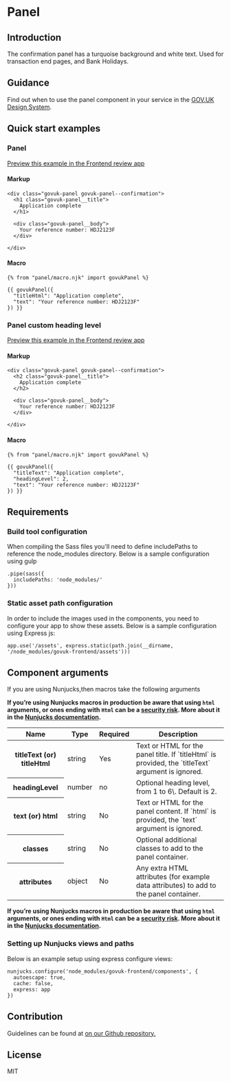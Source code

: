 # Panel

## Introduction

The confirmation panel has a turquoise background and white text. Used for transaction end pages, and Bank Holidays.

## Guidance

Find out when to use the panel component in your service in the [GOV.UK Design System](https://design-system.service.gov.uk/components/panel).

## Quick start examples

### Panel

[Preview this example in the Frontend review app](http://govuk-frontend-review.herokuapp.com/components/panel/preview)

#### Markup

    <div class="govuk-panel govuk-panel--confirmation">
      <h1 class="govuk-panel__title">
        Application complete
      </h1>

      <div class="govuk-panel__body">
        Your reference number: HDJ2123F
      </div>

    </div>

#### Macro

    {% from "panel/macro.njk" import govukPanel %}

    {{ govukPanel({
      "titleHtml": "Application complete",
      "text": "Your reference number: HDJ2123F"
    }) }}

### Panel custom heading level

[Preview this example in the Frontend review app](http://govuk-frontend-review.herokuapp.com/components/panel/custom-heading-level/preview)

#### Markup

    <div class="govuk-panel govuk-panel--confirmation">
      <h2 class="govuk-panel__title">
        Application complete
      </h2>

      <div class="govuk-panel__body">
        Your reference number: HDJ2123F
      </div>

    </div>

#### Macro

    {% from "panel/macro.njk" import govukPanel %}

    {{ govukPanel({
      "titleText": "Application complete",
      "headingLevel": 2,
      "text": "Your reference number: HDJ2123F"
    }) }}

## Requirements

### Build tool configuration

When compiling the Sass files you'll need to define includePaths to reference the node_modules directory. Below is a sample configuration using gulp

    .pipe(sass({
      includePaths: 'node_modules/'
    }))

### Static asset path configuration

In order to include the images used in the components, you need to configure your app to show these assets. Below is a sample configuration using Express js:

    app.use('/assets', express.static(path.join(__dirname, '/node_modules/govuk-frontend/assets')))

## Component arguments

If you are using Nunjucks,then macros take the following arguments

**If you’re using Nunjucks macros in production be aware that using `html` arguments, or ones ending with `Html` can be a [security risk](https://en.wikipedia.org/wiki/Cross-site_scripting). More about it in the [Nunjucks documentation](https://mozilla.github.io/nunjucks/api.html#user-defined-templates-warning).**

<table class="govuk-table">

<thead class="govuk-table__head">

<tr class="govuk-table__row">

<th class="govuk-table__header" scope="col">Name</th>

<th class="govuk-table__header" scope="col">Type</th>

<th class="govuk-table__header" scope="col">Required</th>

<th class="govuk-table__header" scope="col">Description</th>

</tr>

</thead>

<tbody class="govuk-table__body">

<tr class="govuk-table__row">

<th class="govuk-table__header" scope="row">titleText (or) titleHtml</th>

<td class="govuk-table__cell">string</td>

<td class="govuk-table__cell">Yes</td>

<td class="govuk-table__cell">Text or HTML for the panel title. If `titleHtml` is provided, the `titleText` argument is ignored.</td>

</tr>

<tr class="govuk-table__row">

<th class="govuk-table__header" scope="row">headingLevel</th>

<td class="govuk-table__cell">number</td>

<td class="govuk-table__cell">no</td>

<td class="govuk-table__cell">Optional heading level, from 1 to 6\. Default is 2.</td>

</tr>

<tr class="govuk-table__row">

<th class="govuk-table__header" scope="row">text (or) html</th>

<td class="govuk-table__cell">string</td>

<td class="govuk-table__cell">No</td>

<td class="govuk-table__cell">Text or HTML for the panel content. If `html` is provided, the `text` argument is ignored.</td>

</tr>

<tr class="govuk-table__row">

<th class="govuk-table__header" scope="row">classes</th>

<td class="govuk-table__cell">string</td>

<td class="govuk-table__cell">No</td>

<td class="govuk-table__cell">Optional additional classes to add to the panel container.</td>

</tr>

<tr class="govuk-table__row">

<th class="govuk-table__header" scope="row">attributes</th>

<td class="govuk-table__cell">object</td>

<td class="govuk-table__cell">No</td>

<td class="govuk-table__cell">Any extra HTML attributes (for example data attributes) to add to the panel container.</td>

</tr>

</tbody>

</table>

**If you’re using Nunjucks macros in production be aware that using `html` arguments, or ones ending with `Html` can be a [security risk](https://en.wikipedia.org/wiki/Cross-site_scripting). More about it in the [Nunjucks documentation](https://mozilla.github.io/nunjucks/api.html#user-defined-templates-warning).**

### Setting up Nunjucks views and paths

Below is an example setup using express configure views:

    nunjucks.configure('node_modules/govuk-frontend/components', {
      autoescape: true,
      cache: false,
      express: app
    })

## Contribution

Guidelines can be found at [on our Github repository.](https://github.com/alphagov/govuk-frontend/blob/master/CONTRIBUTING.md "link to contributing guidelines on our github repository")

## License

MIT